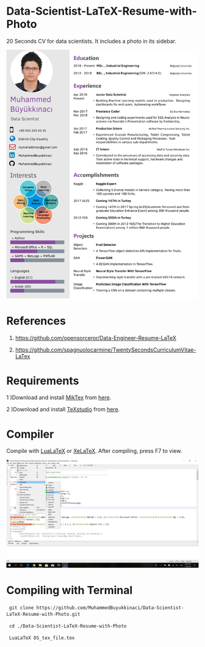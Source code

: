# Data-Scientist-LaTeX-Resume-with-Photo

20 Seconds CV for data scientists. It includes a photo in its sidebar.

![alt text](https://github.com/MuhammedBuyukkinaci/Data-Scientist-LaTeX-Resume-with-Photo/blob/master/resume_with_photo_ss.png) 

# References

1) https://github.com/opensorceror/Data-Engineer-Resume-LaTeX

2) https://github.com/spagnuolocarmine/TwentySecondsCurriculumVitae-LaTex

# Requirements

1 )Download and install [MikTex](https://miktex.org/) from [here](https://miktex.org/).

2 )Download and install [TeXstudio](https://www.texstudio.org/) from [here](https://www.texstudio.org/).

# Compiler

Compile with [LuaLaTeX](http://www.luatex.org/) or [XeLaTeX](https://en.wikipedia.org/wiki/XeTeX). After compiling, press F7 to view.

![alt text](https://github.com/MuhammedBuyukkinaci/Data-Scientist-LaTeX-Resume-with-Photo/blob/master/Screenshot%20(28).png) 

# Compiling with Terminal

``` git clone https://github.com/MuhammedBuyukkinaci/Data-Scientist-LaTeX-Resume-with-Photo.git```

``` cd ./Data-Scientist-LaTeX-Resume-with-Photo```

``` LuaLaTeX DS_tex_file.tex```
